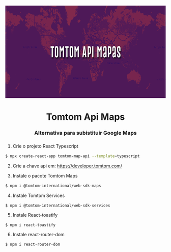 <div align="center">
  <p align="center">
    <img src="src/assets/img/tomtom-api-key.png" width="680" height="290" alt="Tomtom Api Maps" />
  </p>
 <h1>Tomtom Api Maps</h1>
 <h3>Alternativa para subistituir Google Maps<h3>
</div>

1. Crie o projeto React Typescript
```bash
$ npx create-react-app tomtom-map-api --template=typescript
```

2. Crie a chave api em: https://developer.tomtom.com/

3. Instale o pacote Tomtom Maps
```bash
$ npm i @tomtom-international/web-sdk-maps
```
4. Instale Tomtom Services
```
$ npm i @tomtom-international/web-sdk-services
```

5. Instale React-toastify
```
$ npm i react-toastify
```

6. Instale react-router-dom
```
$ npm i react-router-dom
```

